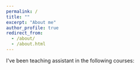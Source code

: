 ```yaml
---
permalink: /
title: ""
excerpt: "About me"
author_profile: true
redirect_from: 
  - /about/
  - /about.html
---
```

I've been teaching assistant in the following courses:

